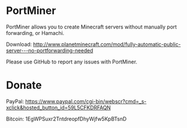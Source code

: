 # PortMiner
PortMiner allows you to create Minecraft servers without manually port forwarding, or Hamachi.

Download: http://www.planetminecraft.com/mod/fully-automatic-public-server---no-portforwarding-needed

Please use GitHub to report any issues with PortMiner.

# Donate
PayPal: https://www.paypal.com/cgi-bin/webscr?cmd=_s-xclick&hosted_button_id=59L5CFKDRFAQN

Bitcoin: 1EgWPSuxr2TntdreopfDhyWjfw5KpBTsnD
